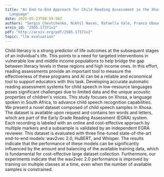 ```yaml
---
title: "An End-to-End Approach for Child Reading Assessment in the Xhosa
  Language"
date: 2025-05-23T00:59:58Z
authors: "Sergio Chevtchenko, Nikhil Navas, Rafaella Vale, Franco Ubaudi, Sipumelele Lucwaba, Cally Ardington, Soheil Afshar, Mark Antoniou, Saeed Afshar"
arxiv_id: "2505.17371v2"
pdf: "http://arxiv.org/pdf/2505.17371v2"
topic: "llm evaluation"
---
```


Child literacy is a strong predictor of life outcomes at the subsequent stages of an individual's life. This points to a need for targeted interventions in vulnerable low and middle income populations to help bridge the gap between literacy levels in these regions and high income ones. In this effort, reading assessments provide an important tool to measure the effectiveness of these programs and AI can be a reliable and economical tool to support educators with this task. Developing accurate automatic reading assessment systems for child speech in low-resource languages poses significant challenges due to limited data and the unique acoustic properties of children's voices. This study focuses on Xhosa, a language spoken in South Africa, to advance child speech recognition capabilities. We present a novel dataset composed of child speech samples in Xhosa. The dataset is available upon request and contains ten words and letters, which are part of the Early Grade Reading Assessment (EGRA) system. Each recording is labeled with an online and cost-effective approach by multiple markers and a subsample is validated by an independent EGRA reviewer. This dataset is evaluated with three fine-tuned state-of-the-art end-to-end models: wav2vec 2.0, HuBERT, and Whisper. The results indicate that the performance of these models can be significantly influenced by the amount and balancing of the available training data, which is fundamental for cost-effective large dataset collection. Furthermore, our experiments indicate that the wav2vec 2.0 performance is improved by training on multiple classes at a time, even when the number of available samples is constrained.
